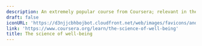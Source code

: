 ```yaml
---
description: An extremely popular course from Coursera; relevant in these current times
draft: false
iconURL: 'https://d3njjcbhbojbot.cloudfront.net/web/images/favicons/android-chrome-192x192.png'
link: 'https://www.coursera.org/learn/the-science-of-well-being'
title: The science of well-being
---
```

